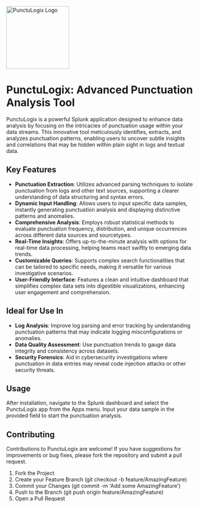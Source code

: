 <img src="https://github.com/skoelpin/splunk/assets/168557627/7696977c-5698-4ab4-a281-d5302fa75a2b)" alt="PunctuLogix Logo" width="168" height="168">


# PunctuLogix: Advanced Punctuation Analysis Tool

PunctuLogix is a powerful Splunk application designed to enhance data analysis by focusing on the intricacies of punctuation usage within your data streams. This innovative tool meticulously identifies, extracts, and analyzes punctuation patterns, enabling users to uncover subtle insights and correlations that may be hidden within plain sight in logs and textual data.

## Key Features

- **Punctuation Extraction**: Utilizes advanced parsing techniques to isolate punctuation from logs and other text sources, supporting a clearer understanding of data structuring and syntax errors.
- **Dynamic Input Handling**: Allows users to input specific data samples, instantly generating punctuation analysis and displaying distinctive patterns and anomalies.
- **Comprehensive Analysis**: Employs robust statistical methods to evaluate punctuation frequency, distribution, and unique occurrences across different data sources and sourcetypes.
- **Real-Time Insights**: Offers up-to-the-minute analysis with options for real-time data processing, helping teams react swiftly to emerging data trends.
- **Customizable Queries**: Supports complex search functionalities that can be tailored to specific needs, making it versatile for various investigative scenarios.
- **User-Friendly Interface**: Features a clean and intuitive dashboard that simplifies complex data sets into digestible visualizations, enhancing user engagement and comprehension.

## Ideal for Use In

- **Log Analysis**: Improve log parsing and error tracking by understanding punctuation patterns that may indicate logging misconfigurations or anomalies.
- **Data Quality Assessment**: Use punctuation trends to gauge data integrity and consistency across datasets.
- **Security Forensics**: Aid in cybersecurity investigations where punctuation in data entries may reveal code injection attacks or other security threats.

## Usage
After installation, navigate to the Splunk dashboard and select the PunctuLogix app from the Apps menu. Input your data sample in the provided field to start the punctuation analysis.

## Contributing
Contributions to PunctuLogix are welcome! If you have suggestions for improvements or bug fixes, please fork the repository and submit a pull request.

1. Fork the Project
2. Create your Feature Branch (git checkout -b feature/AmazingFeature)
3. Commit your Changes (git commit -m 'Add some AmazingFeature')
4. Push to the Branch (git push origin feature/AmazingFeature)
5. Open a Pull Request

